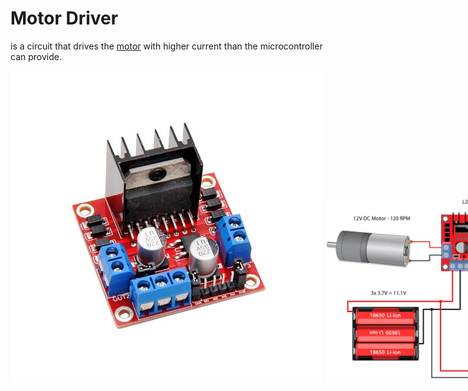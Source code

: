 # Motor Driver 
is a circuit that drives the [motor](electrical_motors.md) with higher current than the microcontroller can provide.

<div style="display: flex; align-items: flex-end;">  
  <img src="../../images/electronics/motor_driver_L298N.jpg" alt="Motor driver L298N" width="500">  
  &nbsp; &nbsp;  
  <img src="../../images/electronics/motor_driver_and_arduino.png" alt="Motor driver L298N and Arduino">  
</div>